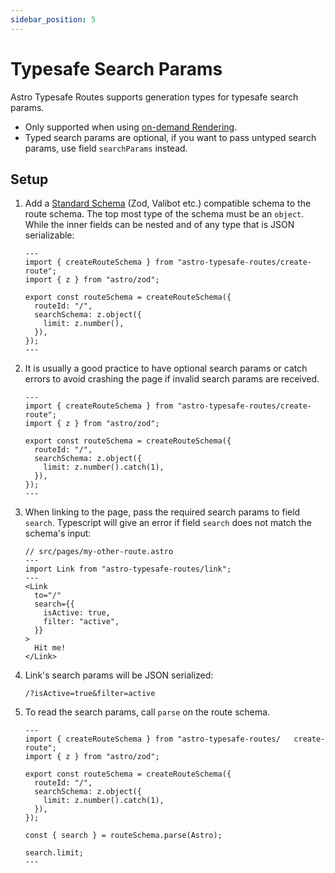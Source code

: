 ```yaml
---
sidebar_position: 5
---
```

# Typesafe Search Params
Astro Typesafe Routes supports generation types for typesafe search params.

* Only supported when using [on-demand Rendering](https://docs.astro.build/en/guides/on-demand-rendering/).
* Typed search params are optional, if you want to pass untyped search params, use field `searchParams` instead.

## Setup

1. Add a [Standard Schema](https://github.com/standard-schema/standard-schema?tab=readme-ov-file#what-schema-libraries-implement-the-spec) (Zod, Valibot etc.) compatible schema to the route schema. The top most type of the schema must be an `object`. While the inner fields can be nested and of any type that is JSON serializable:
    ```tsx
    ---
    import { createRouteSchema } from "astro-typesafe-routes/create-route";
    import { z } from "astro/zod";

    export const routeSchema = createRouteSchema({
      routeId: "/",
      searchSchema: z.object({
        limit: z.number(),
      }),
    });
    ---
    ```

2. It is usually a good practice to have optional search params or catch errors to avoid crashing the page if invalid search params are received.
    ```tsx
    ---
    import { createRouteSchema } from "astro-typesafe-routes/create-route";
    import { z } from "astro/zod";

    export const routeSchema = createRouteSchema({
      routeId: "/",
      searchSchema: z.object({
        limit: z.number().catch(1),
      }),
    });
    ---
    ```

3. When linking to the page, pass the required search params to field `search`. Typescript will give an error if field `search` does not match the schema's input:
    ```tsx
    // src/pages/my-other-route.astro
    ---
    import Link from "astro-typesafe-routes/link";
    ---
    <Link
      to="/"
      search={{
        isActive: true,
        filter: "active",
      }}
    >
      Hit me!
    </Link>
    ```

4. Link's search params will be JSON serialized:
    ```
    /?isActive=true&filter=active
    ```

5. To read the search params, call `parse` on the route schema.
    ```tsx
    ---
    import { createRouteSchema } from "astro-typesafe-routes/   create-route";
    import { z } from "astro/zod";

    export const routeSchema = createRouteSchema({
      routeId: "/",
      searchSchema: z.object({
        limit: z.number().catch(1),
      }),
    });

    const { search } = routeSchema.parse(Astro);

    search.limit;
    ---
    ```
